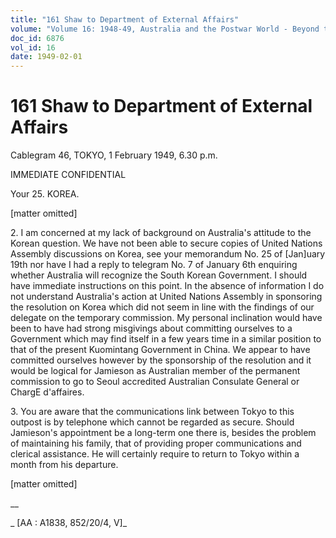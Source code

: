 ```yaml
---
title: "161 Shaw to Department of External Affairs"
volume: "Volume 16: 1948-49, Australia and the Postwar World - Beyond the Region"
doc_id: 6876
vol_id: 16
date: 1949-02-01
---
```


# 161 Shaw to Department of External Affairs

Cablegram 46, TOKYO, 1 February 1949, 6.30 p.m.

IMMEDIATE CONFIDENTIAL

Your 25. KOREA.

[matter omitted]

2\. I am concerned at my lack of background on Australia's attitude to the Korean question. We have not been able to secure copies of United Nations Assembly discussions on Korea, see your memorandum No. 25 of [Jan]uary 19th nor have I had a reply to telegram No. 7 of January 6th enquiring whether Australia will recognize the South Korean Government. I should have immediate instructions on this point. In the absence of information I do not understand Australia's action at United Nations Assembly in sponsoring the resolution on Korea which did not seem in line with the findings of our delegate on the temporary commission. My personal inclination would have been to have had strong misgivings about committing ourselves to a Government which may find itself in a few years time in a similar position to that of the present Kuomintang Government in China. We appear to have committed ourselves however by the sponsorship of the resolution and it would be logical for Jamieson as Australian member of the permanent commission to go to Seoul accredited Australian Consulate General or ChargE d'affaires.

3\. You are aware that the communications link between Tokyo to this outpost is by telephone which cannot be regarded as secure. Should Jamieson's appointment be a long-term one there is, besides the problem of maintaining his family, that of providing proper communications and clerical assistance. He will certainly require to return to Tokyo within a month from his departure.

[matter omitted]

__

_ [AA : A1838, 852/20/4, V]_
